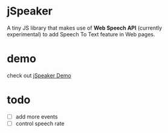 # jSpeaker

A tiny JS library that makes use of  **Web Speech API** (currently experimental) to add Speech To Text feature in Web pages.

# demo

check out <a href="https://mum-never-proud.github.io/jspeaker/">jSpeaker Demo</a>

# todo

- [ ] add more events
- [ ] control speech rate
